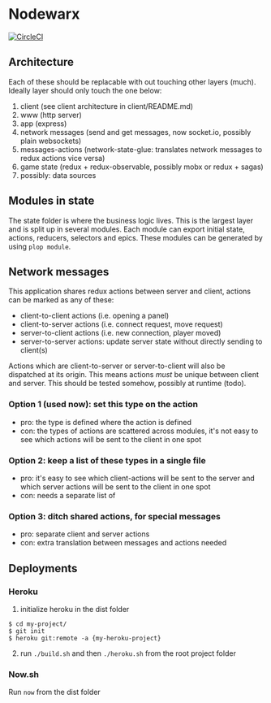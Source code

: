 # Nodewarx

[![CircleCI](https://circleci.com/gh/nextminds/nodewarx/tree/master.svg?style=svg)](https://circleci.com/gh/nextminds/nodewarx/tree/master)

## Architecture

Each of these should be replacable with out touching other layers (much). Ideally layer should only touch the one below:

1. client (see client architecture in client/README.md)
2. www (http server)
3. app (express)
4. network messages (send and get messages, now socket.io, possibly plain websockets)
5. messages-actions (network-state-glue: translates network messages to redux actions vice versa)
6. game state (redux + redux-observable, possibly mobx or redux + sagas)
7. possibly: data sources

## Modules in state
The state folder is where the business logic lives. This is the largest layer and
is split up in several modules. Each module can export initial state, actions,
reducers, selectors and epics. These modules can be generated by using `plop module`.

## Network messages
This application shares redux actions between server and client, actions can be
marked as any of these:

- client-to-client actions (i.e. opening a panel)
- client-to-server actions (i.e. connect request, move request)
- server-to-client actions (i.e. new connection, player moved)
- server-to-server actions: update server state without directly sending to client(s)

Actions which are client-to-server or server-to-client will also be dispatched
at its origin. This means actions *must* be unique between client and server.
This should be tested somehow, possibly at runtime (todo).

### Option 1 (used now): set this type on the action
- pro: the type is defined where the action is defined
- con: the types of actions are scattered across modules, it's not easy to see
which actions will be sent to the client in one spot

### Option 2: keep a list of these types in a single file
- pro: it's easy to see which client-actions will be sent to the server and which
server actions will be sent to the client in one spot
- con: needs a separate list of

### Option 3: ditch shared actions, for special messages
- pro: separate client and server actions
- con: extra translation between messages and actions needed

## Deployments

### Heroku
1. initialize heroku in the dist folder

```
$ cd my-project/
$ git init
$ heroku git:remote -a {my-heroku-project}
```

2. run `./build.sh` and then `./heroku.sh` from the root project folder

### Now.sh
Run `now` from the dist folder